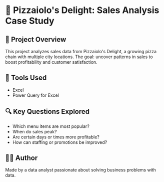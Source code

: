# 🍕 Pizzaiolo's Delight: Sales Analysis Case Study

## 📌 Project Overview
This project analyzes sales data from Pizzaiolo's Delight, a growing pizza chain with multiple city locations. 
The goal: uncover patterns in sales to boost profitability and customer satisfaction.


## 🧰 Tools Used
- Excel
- Power Query for Excel


## 🔍 Key Questions Explored
- Which menu items are most popular?
- When do sales peak?
- Are certain days or times more profitable?
- How can staffing or promotions be improved?


## 🙋‍♂️ Author
Made by a data analyst passionate about solving business problems with data.
